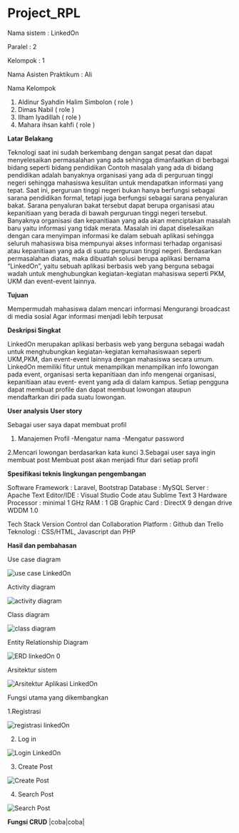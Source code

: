 # Project_RPL


Nama sistem : LinkedOn 

Paralel : 2 

Kelompok : 1 

Nama Asisten Praktikum : Ali


Nama Kelompok
1. Aldinur Syahdin Halim Simbolon ( role )
2. Dimas Nabil ( role )
3. Ilham Iyadillah ( role )
4. Mahara ihsan kahfi ( role )

**Latar Belakang**
	
Teknologi saat ini sudah berkembang dengan sangat pesat dan dapat menyelesaikan permasalahan yang ada sehingga dimanfaatkan di berbagai bidang seperti bidang pendidikan Contoh 
masalah yang ada di bidang pendidikan adalah banyaknya organisasi yang ada di perguruan tinggi negeri sehingga mahasiswa kesulitan untuk mendapatkan informasi yang tepat. Saat 
ini, perguruan tinggi negeri bukan hanya berfungsi sebagai sarana pendidikan formal, tetapi juga berfungsi sebagai sarana penyaluran bakat. Sarana penyaluran bakat tersebut 
dapat berupa organisasi atau kepanitiaan yang berada di bawah perguruan tinggi negeri tersebut. Banyaknya organisasi dan kepanitiaan yang ada akan menciptakan masalah baru yaitu 
informasi yang tidak merata. Masalah ini dapat diselesaikan dengan cara menyimpan informasi ke dalam sebuah aplikasi sehingga seluruh mahasiswa bisa mempunyai akses informasi 
terhadap organisasi atau kepanitiaan yang ada di suatu perguruan tinggi negeri. Berdasarkan permasalahan diatas, maka dibuatlah solusi berupa aplikasi bernama “LinkedOn”, yaitu 
sebuah aplikasi berbasis web yang berguna sebagai wadah untuk menghubungkan kegiatan-kegiatan mahasiswa seperti PKM, UKM dan event-event lainnya.

**Tujuan**

Mempermudah mahasiswa dalam mencari informasi
Mengurangi broadcast di media sosial
Agar informasi menjadi lebih terpusat

**Deskripsi Singkat**
	
LinkedOn merupakan aplikasi berbasis web yang berguna sebagai wadah untuk menghubungkan kegiatan-kegiatan kemahasiswaan seperti UKM,PKM, dan event-event lainnya dengan mahasiswa 
secara umum. LinkedOn memiliki fitur untuk menampilkan menampilkan info lowongan pada event, organisasi serta kepanitiaan dan info mengenai organisasi, kepanitiaan atau event-
event yang ada di dalam kampus.  Setiap pengguna dapat membuat profile dan dapat membuat lowongan ataupun mendaftarkan diri pada suatu lowongan. 
	
**User analysis**
**User story**

Sebagai user saya dapat membuat profil
1. Manajemen Profil
-Mengatur nama
-Mengatur password

2.Mencari lowongan berdasarkan kata kunci
3.Sebagai user saya ingin membuat post
Membuat post akan menjadi fitur dari setiap profil

**Spesifikasi teknis lingkungan pengembangan**

Software
Framework : Laravel, Bootstrap
Database : MySQL
Server : Apache
Text Editor/IDE : Visual Studio Code atau Sublime Text 3
Hardware
Processor : minimal 1 GHz
RAM : 1 GB
Graphic Card : DirectX 9 dengan drive WDDM 1.0

Tech Stack
Version Control dan Collaboration Platform : Github dan Trello
Teknologi : CSS/HTML, Javascript dan PHP

**Hasil dan pembahasan**

Use case diagram

![use case LinkedOn](https://user-images.githubusercontent.com/72461590/121895926-f5338380-cd4a-11eb-9664-b361cae509b7.png)

Activity diagram 

![activity diagram](https://user-images.githubusercontent.com/72461590/121897351-78a1a480-cd4c-11eb-83ad-0b649d3828d0.jpg)

Class diagram 

![class diagram](https://user-images.githubusercontent.com/72461590/121897476-9f5fdb00-cd4c-11eb-839f-e0533aff982b.png)

Entity Relationship Diagram 

![ERD linkedOn 0](https://user-images.githubusercontent.com/72461590/121897569-b56d9b80-cd4c-11eb-8e7e-8059f14e1f98.png)

Arsitektur sistem

![Arsitektur Aplikasi LinkedOn](https://user-images.githubusercontent.com/72461590/121897665-cfa77980-cd4c-11eb-921b-49e414debd3e.png)

Fungsi utama yang dikembangkan

1.Registrasi

![registrasi linkedOn](https://user-images.githubusercontent.com/72461590/121897784-ec43b180-cd4c-11eb-99dc-a45bb8c03acb.png)

2. Log in

![Login LinkedOn](https://user-images.githubusercontent.com/72461590/121897885-01b8db80-cd4d-11eb-9a71-9cc64e9840dc.png)

3. Create Post

![Create Post](https://user-images.githubusercontent.com/72461590/121897979-1bf2b980-cd4d-11eb-8199-3dcb3c4ec849.png)

4. Search Post

![Search Post](https://user-images.githubusercontent.com/72461590/121898083-362c9780-cd4d-11eb-82c8-dcec1b472fd8.png)

**Fungsi CRUD**
|coba|coba|


